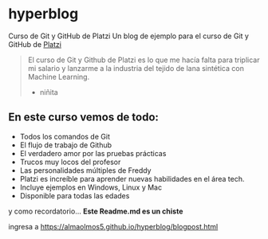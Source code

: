 # hyperblog 
Curso de Git y GitHub de Platzi
Un blog de ejemplo para el curso de Git y GitHub de [Platzi](https://platzi.com/"Platzi")
> El curso de Git y Github de Platzi es lo que me hacía falta para triplicar mi salario y lanzarme a la industria del tejido de lana sintética con Machine Learning.
>  - niñita
## En este curso vemos de todo:
* Todos los comandos de Git
* El flujo de trabajo de Github
* El verdadero amor por las pruebas prácticas
* Trucos muy locos del profesor
* Las personalidades múltiples de Freddy
* Platzi es increíble para aprender nuevas habilidades en el área tech. 
* Incluye ejemplos en Windows, Linux y Mac
* Disponible para todas las edades

y como recordatorio... **Este Readme.md es un chiste** 

ingresa a https://almaolmos5.github.io/hyperblog/blogpost.html
